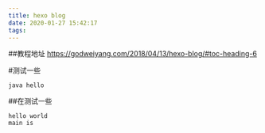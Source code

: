 ```yaml
---
title: hexo blog
date: 2020-01-27 15:42:17
tags:
---
```


##教程地址
https://godweiyang.com/2018/04/13/hexo-blog/#toc-heading-6

#测试一些
```
java hello
```
##在测试一些
```
hello world
main is
```